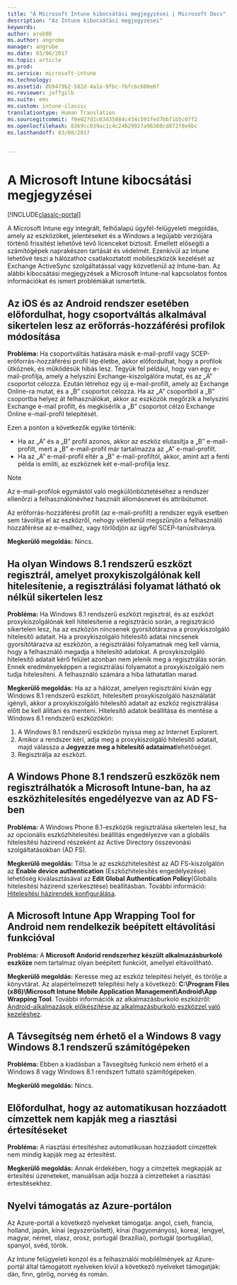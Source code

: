```yaml
---
title: "A Microsoft Intune kibocsátási megjegyzései | Microsoft Docs"
description: "Az Intune kibocsátási megjegyzései"
keywords: 
author: arob98
ms.author: angrobe
manager: angrobe
ms.date: 03/06/2017
ms.topic: article
ms.prod: 
ms.service: microsoft-intune
ms.technology: 
ms.assetid: db9479b2-582d-4a1a-9fbc-fbfc6c680e6f
ms.reviewer: jeffgilb
ms.suite: ems
ms.custom: intune-classic
translationtype: Human Translation
ms.sourcegitcommit: f0e027d1c63435084c434c591fed7bb71b5c07f2
ms.openlocfilehash: 8369cc039ac1c4c24b29927a96360cd872f8e9bc
ms.lasthandoff: 03/08/2017


---
```


# <a name="release-notes-for-microsoft-intune"></a>A Microsoft Intune kibocsátási megjegyzései

[!INCLUDE[classic-portal](../includes/classic-portal.md)]

A Microsoft Intune egy integrált, felhőalapú ügyfél-felügyeleti megoldás, amely az eszközöket, jelentéseket és a Windows a legújabb verziójára történő frissítést lehetővé tevő licenceket biztosít. Emellett elősegíti a számítógépek naprakészen tartását és védelmét. Ezenkívül az Intune lehetővé teszi a hálózathoz csatlakoztatott mobileszközök kezelését az Exchange ActiveSync szolgáltatással vagy közvetlenül az Intune-ban. Az alábbi kibocsátási megjegyzések a Microsoft Intune-nal kapcsolatos fontos információkat és ismert problémákat ismertetik.

<!-- 3-6-17: customer asked if this is still current; Stacie asked Chris Baldwin about it. Chris said it's a Samsung issue, but that he hasn't heard any reports about it for months, so he suggested that I share that with the customer and remove this item from the release notes. I'm only going to comment it out in case it resurfaces.
## Android users can’t send email when conditional access for Exchange Online is implemented

**Issue:** Users running Samsung Android 5.1.1 and later on their devices can't send email when conditional access for Exchange Online has been set up. Samsung acknowledges that the issue is in its built-in email client in Android 5.1.1 and later, and is investigating a fix.

**Workaround 1:** Advise users to use the Outlook app for Android.

**Workaround 2:** To let affected users send email, you can follow these steps:

1. Put each affected user in a security group in the “exempted groups” section of the conditional access policy for Exchange Online.
2. Let the user temporarily sync email on the built-in email client.
3. Remove the affected user from the exempted group, and confirm that the user can now send email.

Microsoft will continue to work closely with Samsung on a fix or additional workarounds.
-->


## <a name="changing-resource-access-profiles-between-groups-for-ios-and-android-might-fail"></a>Az iOS és az Android rendszer esetében előfordulhat, hogy csoportváltás alkalmával sikertelen lesz az erőforrás-hozzáférési profilok módosítása
**Probléma:** Ha csoportváltás hatására másik e-mail-profil vagy SCEP-erőforrás-hozzáférési profil lép életbe, akkor előfordulhat, hogy a profilok ütköznek, és működésük hibás lesz. Tegyük fel például, hogy van egy e-mail-profilja, amely a helyszíni Exchange-kiszolgálóra mutat, és az „A” csoportot célozza. Ezután létrehoz egy új e-mail-profilt, amely az Exchange Online-ra mutat, és a „B” csoportot célozza. Ha az „A” csoportból a „B” csoportba helyez át felhasználókat, akkor az eszközök megőrzik a helyszíni Exchange e-mail profilt, és megkísérlik a „B” csoportot célzó Exchange Online e-mail-profil telepítését.

Ezen a ponton a következők egyike történik: 
* Ha az „A” és a „B” profil azonos, akkor az eszköz elutasítja a „B” e-mail-profilt, mert a „B” e-mail-profil már tartalmazza az „A” e-mail-profilt.
* Ha az „A” e-mail-profil eltér a „B” e-mail-profiltól, akkor, amint azt a fenti példa is említi, az eszköznek két e-mail-profilja lesz.

> [!NOTE]
> Az e-mail-profilok egymástól való megkülönböztetéséhez a rendszer ellenőrzi a felhasználónévhez használt állomásnevet és attribútumot.

Az erőforrás-hozzáférési profilt (az e-mail-profilt) a rendszer egyik esetben sem távolítja el az eszközről, nehogy véletlenül megszűnjön a felhasználó hozzáférése az e-mailhez, vagy törlődjön az ügyfél SCEP-tanúsítványa.

**Megkerülő megoldás:** Nincs.

## <a name="when-you-enroll-a-windows-81-device-that-must-authenticate-to-a-proxy-server-the-enrollment-process-fails-with-no-visible-cause"></a>Ha olyan Windows 8.1 rendszerű eszközt regisztrál, amelyet proxykiszolgálónak kell hitelesítenie, a regisztrálási folyamat látható ok nélkül sikertelen lesz
**Probléma:** Ha Windows 8.1 rendszerű eszközt regisztrál, és az eszközt proxykiszolgálónak kell hitelesítenie a regisztráció során, a regisztráció sikertelen lesz, ha az eszközön nincsenek gyorsítótárazva a proxykiszolgáló hitelesítő adatait. Ha a proxykiszolgáló hitelesítő adatai nincsenek gyorsítótárazva az eszközön, a regisztrálási folyamatnak meg kell várnia, hogy a felhasználó megadja a hitelesítő adatokat. A proxykiszolgáló hitelesítő adatait kérő felület azonban nem jelenik meg a regisztrálás során. Ennek eredményeképpen a regisztrálási folyamatot a proxykiszolgáló nem tudja hitelesíteni. A felhasználó számára a hiba láthatatlan marad.

**Megkerülő megoldás:** Ha az a hálózat, amelyen regisztrálni kíván egy Windows 8.1 rendszerű eszközt, hitelesített proxykiszolgáló használatát igényli, akkor a proxykiszolgáló hitelesítő adatait az eszköz regisztrálása előtt be kell állítani és menteni. Hitelesítő adatok beállítása és mentése a Windows 8.1 rendszerű eszközökön:

1.  A Windows 8.1 rendszerű eszközön nyissa meg az Internet Explorert.
2.  Amikor a rendszer kéri, adja meg a proxykiszolgáló hitelesítő adatait, majd válassza a **Jegyezze meg a hitelesítő adataimat**lehetőséget.
3.  Regisztrálja az eszközt.

## <a name="windows-phone-81-devices-fail-to-enroll-with-microsoft-intune-when-device-authentication-is-enabled-in-ad-fs"></a>A Windows Phone 8.1 rendszerű eszközök nem regisztrálhatók a Microsoft Intune-ban, ha az eszközhitelesítés engedélyezve van az AD FS-ben
**Probléma:** A Windows Phone 8.1-eszközök regisztrálása sikertelen lesz, ha az opcionális eszközhitelesítési beállítás engedélyezve van a globális hitelesítési házirend részeként az Active Directory összevonási szolgáltatásokban (AD FS).

**Megkerülő megoldás:** Tiltsa le az eszközhitelesítést az AD FS-kiszolgálón az **Enable device authentication** (Eszközhitelesítés engedélyezése) lehetőség kiválasztásával az **Edit Global Authentication Policy**(Globális hitelesítési házirend szerkesztése) beállításban. További információ: [Hitelesítési házirendek konfigurálása](http://technet.microsoft.com/library/dn486781.aspx).


## <a name="microsoft-intune-app-wrapping-tool-for-android-has-no-built-in-uninstall-capability"></a>A Microsoft Intune App Wrapping Tool for Android nem rendelkezik beépített eltávolítási funkcióval
**Probléma:** A **Microsoft Andorid rendszerhez készült alkalmazásburkoló eszköze** nem tartalmaz olyan beépített funkciót, amellyel eltávolítható.

**Megkerülő megoldás:** Keresse meg az eszköz telepítési helyét, és törölje a könyvtárat. Az alapértelmezett telepítési hely a következő: **C:\Program Files (x86)\Microsoft Intune Mobile Application Management\Android\App Wrapping Tool**. További információk az alkalmazásburkoló eszközről: [Android-alkalmazások előkészítése az alkalmazásburkoló eszközzel való kezeléshez](/intune/deploy-use/prepare-android-apps-for-mobile-application-management-with-the-microsoft-intune-app-wrapping-tool).

## <a name="remote-assistance-is-not-available-on-computers-that-run-windows-8-or-windows-81"></a>A Távsegítség nem érhető el a Windows 8 vagy Windows 8.1 rendszerű számítógépeken
**Probléma:** Ebben a kiadásban a Távsegítség funkció nem érhető el a Windows 8 vagy Windows 8.1 rendszert futtató számítógépeken.

**Megkerülő megoldás:** Nincs.

## <a name="alert-notifications-for-recipients-that-are-automatically-added-might-not-work"></a>Előfordulhat, hogy az automatikusan hozzáadott címzettek nem kapják meg a riasztási értesítéseket
**Probléma:** A riasztási értesítéshez automatikusan hozzáadott címzettek nem mindig kapják meg az értesítést.

**Megkerülő megoldás:** Annak érdekében, hogy a címzettek megkapják az értesítési üzeneteket, manuálisan adja hozzá a címzetteket a riasztási értesítésekhez.

## <a name="language-support-in-the-azure-portal"></a>Nyelvi támogatás az Azure-portálon
Az Azure-portál a következő nyelveket támogatja: angol, cseh, francia, holland, japán, kínai (egyszerűsített), kínai (hagyományos), koreai, lengyel, magyar, német, olasz, orosz, portugál (brazíliai), portugál (portugáliai), spanyol, svéd, török.

Az Intune felügyeleti konzol és a felhasználói mobilélmények az Azure-portál által támogatott nyelveken kívül a következő nyelveket támogatják: dán, finn, görög, norvég és román.

